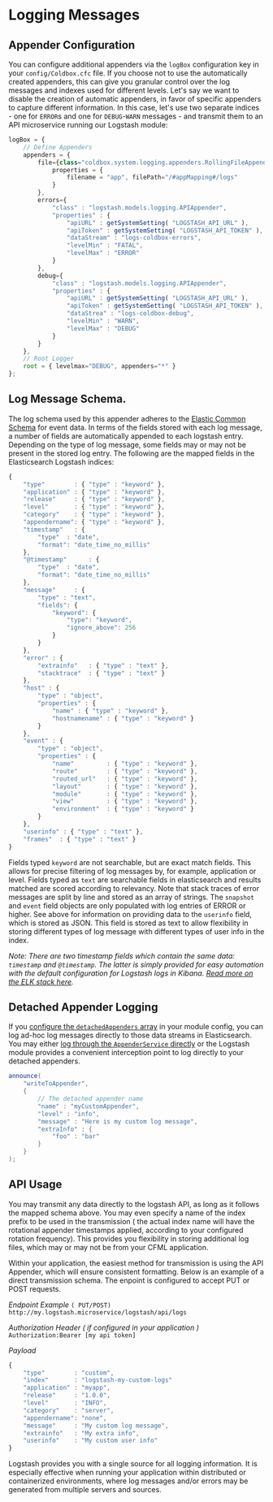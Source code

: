 # Logging Messages

## Appender Configuration

You can configure additional appenders via the `logBox` configuration key in your `config/Coldbox.cfc` file. If you choose not to use the automatically created appenders, this can give you granular control over the log messages and indexes used for different levels.  Let's say we want to disable the creation of automatic appenders, in favor of specific appenders to capture different information.   In this case, let's use two separate indices - one for `ERROR`s and one for `DEBUG`-`WARN` messages - and transmit them to an API microservice running our Logstash module:

```js
logBox = {
	// Define Appenders
	appenders = {
		file={class="coldbox.system.logging.appenders.RollingFileAppender",
			properties = {
				filename = "app", filePath="/#appMapping#/logs"
			}
		},
		errors={
			"class" : "logstash.models.logging.APIAppender",
			"properties" : {
				"apiURL" : getSystemSetting( "LOGSTASH_API_URL" ),
				"apiToken" : getSystemSetting( "LOGSTASH_API_TOKEN" ),
				"dataStream" : "logs-coldbox-errors",
				"levelMin" : "FATAL",
				"levelMax" : "ERROR"
			}
		},
		debug={
			"class" : "logstash.models.logging.APIAppender",
			"properties" : {
				"apiURL" : getSystemSetting( "LOGSTASH_API_URL" ),
				"apiToken" : getSystemSetting( "LOGSTASH_API_TOKEN" ),
				"dataStrea" : "logs-coldbox-debug",
				"levelMin" : "WARN",
				"levelMax" : "DEBUG"
			}
		}
	},
	// Root Logger
	root = { levelmax="DEBUG", appenders="*" }
};
```

## Log Message Schema.

The log schema used by this appender adheres to the [Elastic Common Schema](https://www.elastic.co/guide/en/ecs/current/ecs-reference.html) for event data.
In terms of the fields stored with each log message, a number of fields are automatically appended to each logstash entry.  Depending on the type of log message, some fields may or may not be present in the stored log entry.  The following are the mapped fields in the Elasticsearch Logstash indices:

```js
{
	"type"        : { "type" : "keyword" },
	"application" : { "type" : "keyword" },
	"release"     : { "type" : "keyword" },
	"level"       : { "type" : "keyword" },
	"category"    : { "type" : "keyword" },
	"appendername": { "type" : "keyword" },
	"timestamp"	  : {
		"type"  : "date",
		"format": "date_time_no_millis"
	},
	"@timestamp"	  : {
		"type"  : "date",
		"format": "date_time_no_millis"
	},
	"message"     : {
		"type" : "text",
		"fields": {
			"keyword": {
				"type": "keyword",
				"ignore_above": 256
			}
		}
	},
	"error" : {
		"extrainfo"   : { "type" : "text" },
		"stacktrace"  : { "type" : "text" }
	},
	"host" : {
		"type" : "object",
		"properties" : {
			"name" : { "type" : "keyword" },
			"hostnamename" : { "type" : "keyword" }
		}
	},
	"event" : {
		"type" : "object",
		"properties" : {
			"name"         : { "type" : "keyword" },
			"route"        : { "type" : "keyword" },
			"routed_url"   : { "type" : "keyword" },
			"layout"       : { "type" : "keyword" },
			"module"       : { "type" : "keyword" },
			"view"         : { "type" : "keyword" },
			"environment"  : { "type" : "keyword" }
		}
	},
	"userinfo" : { "type" : "text" },
	"frames"  : { "type" : "text" }
}
```

Fields typed `keyword` are not searchable, but are exact match fields.  This allows for precise filtering of log messages by, for example, application or level.   Fields typed as `text` are searchable fields in elasticsearch and results matched are scored according to relevancy.  Note that stack traces of error messages are split by line and stored as an array of strings.  The `snapshot` and `event` field objects are only populated with log entries of ERROR or higher.   See above for information on providing data to the `userinfo` field, which is stored as JSON.  This field is stored as text to allow flexibility in storing different types of log message with different types of user info in the index. 

_Note: There are two timestamp fields which contain the same data:  `timestamp` and `@timestamp`.  The latter is simply provided for easy automation with the default configuration for Logstash logs in Kibana.  [Read more on the ELK stack here](https://www.elastic.co/what-is/elk-stack)._

## Detached Appender Logging

If you [configure the `detachedAppenders` array](https://logstash.ortusbooks.com/getting-started/configuration) in your module config, you can log ad-hoc log messages directly to those data streams in Elasticsearch.   You may either [log through the `AppenderService` directly](https://cbelasticsearch.ortusbooks.com/logging) or the Logstash module provides a convenient interception point to log directly to your detached appenders.

```java
announce(
	"writeToAppender", 
	{
		// The detached appender name
		"name" : "myCustomAppender",
		"level" : "info",
		"message" : "Here is my custom log message",
		"extraInfo" : {
			"foo" : "bar"
		}
	}
);
```

## API Usage

You may transmit any data directly to the logstash API, as long as it follows the mapped schema above.  You may even specify a name of the index prefix to be used in the transmission ( the actual index name will have the rotational appender timestamps applied, according to your configured rotation frequency).  This provides you flexibility in storing additional log files, which may or may not be from your CFML application. 

Within your application, the easiest method for transmission is using the API Appender, which will ensure consistent formatting.  Below is an example of a direct transmission schema. The enpoint is configured to accept PUT or POST requests.

*Endpoint Example*
`( PUT/POST) http://my.logstash.microservice/logstash/api/logs`

*Authorization Header ( if configured in your application )*
`Authorization:Bearer [my api token]`

*Payload*
```js
{
	"type"        : "custom",
	"index"       : "logstash-my-custom-logs"
	"application" : "myapp",
	"release"     : "1.0.0",
	"level"       : "INFO",
	"category"    : "server",
	"appendername": "none",
	"message"     : "My custom log message",
	"extrainfo"   : "My extra info",
	"userinfo"    : "My custom user info"
}
```


Logstash provides you with a single source for all logging information. It is especially effective when running your application within distributed or containerized environments, where log messages and/or errors may be generated from multiple servers and sources.
